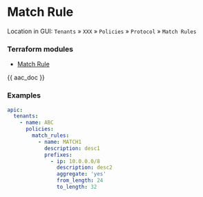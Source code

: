 # Match Rule

Location in GUI:
`Tenants` » `XXX` » `Policies` » `Protocol` » `Match Rules`

### Terraform modules

* [Match Rule](https://registry.terraform.io/modules/netascode/match-rule/aci/latest)

{{ aac_doc }}
### Examples

```yaml
apic:
  tenants:
    - name: ABC
      policies:
        match_rules:
          - name: MATCH1
            description: desc1
            prefixes:
              - ip: 10.0.0.0/8
                description: desc2
                aggregate: 'yes'
                from_length: 24
                to_length: 32
```
